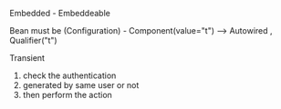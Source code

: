 Embedded - Embeddeable

Bean must be (Configuration) - Component(value="t") --> Autowired , Qualifier("t") 

Transient




1. check the authentication
2. generated by same user or not
3. then perform the action
